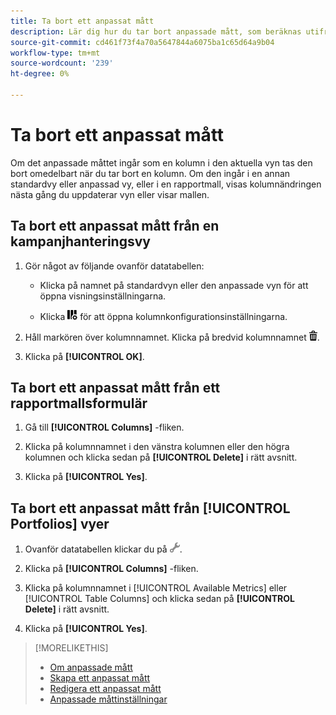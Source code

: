 ```yaml
---
title: Ta bort ett anpassat mått
description: Lär dig hur du tar bort anpassade mått, som beräknas utifrån standardvärden.
source-git-commit: cd461f73f4a70a5647844a6075ba1c65d64a9b04
workflow-type: tm+mt
source-wordcount: '239'
ht-degree: 0%

---
```


# Ta bort ett anpassat mått

Om det anpassade måttet ingår som en kolumn i den aktuella vyn tas den bort omedelbart när du tar bort en kolumn. Om den ingår i en annan standardvy eller anpassad vy, eller i en rapportmall, visas kolumnändringen nästa gång du uppdaterar vyn eller visar mallen.

## Ta bort ett anpassat mått från en kampanjhanteringsvy

1. Gör något av följande ovanför datatabellen:

   * Klicka på namnet på standardvyn eller den anpassade vyn för att öppna visningsinställningarna.

   * Klicka ![Egna kolumner](/help/search-social-commerce/assets/custom-columns.png "Egna kolumner") för att öppna kolumnkonfigurationsinställningarna.

1. Håll markören över kolumnnamnet. Klicka på bredvid kolumnnamnet ![Ta bort](/help/search-social-commerce/assets/delete.png "Ta bort").

1. Klicka på **[!UICONTROL OK]**.

## Ta bort ett anpassat mått från ett rapportmallsformulär

1. Gå till **[!UICONTROL Columns]** -fliken.

1. Klicka på kolumnnamnet i den vänstra kolumnen eller den högra kolumnen och klicka sedan på **[!UICONTROL Delete]** i rätt avsnitt.

1. Klicka på **[!UICONTROL Yes]**.

## Ta bort ett anpassat mått från [!UICONTROL Portfolios] vyer

1. Ovanför datatabellen klickar du på ![Redigera markerad vy](/help/search-social-commerce/assets/view-settings.png "Redigera markerad vy").

1. Klicka på **[!UICONTROL Columns]** -fliken.

1. Klicka på kolumnnamnet i [!UICONTROL Available Metrics] eller [!UICONTROL Table Columns] och klicka sedan på **[!UICONTROL Delete]** i rätt avsnitt.

1. Klicka på **[!UICONTROL Yes]**.

>[!MORELIKETHIS]
>
>* [Om anpassade mått](custom-metric-about.md)
>* [Skapa ett anpassat mått](custom-metric-create.md)
>* [Redigera ett anpassat mått](custom-metric-edit.md)
>* [Anpassade måttinställningar](custom-metric-settings.md)

